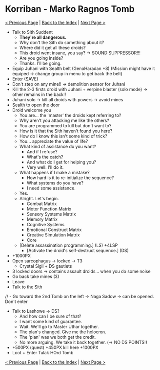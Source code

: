 # Korriban - Marko Ragnos Tomb

[< Previous Page](083_Korriban.md)
| [Back to the Index](../index.md)
| [Next Page >](085_Korriban.md)


- Talk to Sith Suddent
    - **They're all dangerous.**
    - Why don't the Sith do something about it?
    - Where did it get all these droids?
    - This droid went insane, you say? -> SOUND SUPPRESSOR!!!
    - Are you going inside?
    - Thanks. I'll be going.
- Equip Juhani with Sealth belt (GenoHaradan +8) (Mission might have it equiped -> change group in menu to get back the belt)
- Enter (SAVE)
- Don't step on any mine!! -> demolition sensor for Juhani
- Kill the 2-3 firsts droid with Juhani + verpine blaster (solo mode) -> other remains in the back!!
- Juhani solo -> kill all droids with powers -> avoid mines
- Sealth to open the door
- Droid welcome you
    - You are... the 'master' the droids kept referring to?
    - Why aren't you attacking me like the others?
    - You are programmed to kill but don't want to?
    - How is it that the Sith haven't found you here?
    - How do I know this isn't some kind of trick?
    - You... appreciate the value of life?
    - What kind of assistance do you want?
        - And if I refuse?
        - What's the catch?
        - And what do I get for helping you?
        - Very well. I'll do it.
    - What happens if I make a mistake?
        - How hard is it to re-initialize the sequence?
        - What systems do you have?
        - I need some assistance.
    - Yes.
    - Alright. Let's begin.
        - Combat Matrix
        - Motor Function Matrix
        - Sensory Systems Matrix
        - Memory Matrix
        - Cognitive Systems
        - Emotional Construct Matrix
        - Creative Simulation Matrix
        - Core
    - [Delete assassination programming.] (LS) +4LSP
        - [Activate the droid's self-destruct sequence.] (DS)
- +1000PX
- Open sarcophagus -> locked -> T3
    - Crystal Sigil + DS gautlets
- 3 locked doors -> contains assault droids... when you do some noise
- Go back take mines (3)
- Leave
- Talk to the Sith



// - Go toward the 2nd Tomb on the left -> Naga Sadow -> can be opened. Don't enter
- Talk to Lashowe -> DS?
    - And how can I be sure of that?
    - I want some kind of guarantee.
    - Wait. We'll go to Master Uthar together.
    - The plan's changed. Give me the holocron.
    - The 'plan' was we both get the credit.
    - No more arguing. We take it back together. (-> NO DS POINTS!)
- +500PX (quest) +450PX kill here +1000PX
- Loot + Enter Tulak HOrd Tomb

[< Previous Page](083_Korriban.md)
| [Back to the Index](../index.md)
| [Next Page >](085_Korriban.md)


